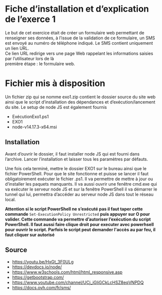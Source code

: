 
# Fiche d’installation et d’explication de l’exerce 1

Le but de cet exercice était de créer un formulaire web permettant de renseigner ses données, à l’issue de la validation de ce formulaire, un SMS est envoyé au numéro de téléphone indiqué. Le SMS contient uniquement un lien URL.  
Ce lien URL redirige vers une page Web rappelant les informations saisies par l’utilisateur lors de là  
première étape : le formulaire web.

# Fichier mis à disposition

Un fichier zip qui se nomme exo1.zip contient le dossier source du site web ainsi que le script d’installation des dépendances et d’exécution/lancement du site. Le setup de node JS est également fournis

-   ExécutionExo1.ps1
-   EXO1
-   node-v14.17.3-x64.msi

## Installation

Avant d’ouvrir le dossier, il faut installer node JS qui est fourni dans l’archive. Lancer l’installation et laisser tous les paramètres par défauts.

Une fois cela terminé, mettre le dossier EXO1 sur le bureau ainsi que le fichier PowerShell. Pour que le site fonctionne et puisse se lancer il faut obligatoirement exécuter le fichier .ps1. Il va permettre de mettre à jour ou d’installer les paquets manquants. Il va aussi ouvrir une fenêtre cmd.exe qui va exécuter le serveur node JS et sur la fenêtre PowerShell il va démarrer le tunnel qui lui, permettra d’accéder au serveur node JS dans tout le réseau local.

**Attention si le script PowerShell ne s’exécuté pas il faut taper cette commande**  `Set-ExecutionPolicy Unrestricted`  **puis appuyer sur O pour valider. Cette commande va permettre d’autoriser l’exécution du script PowerShell. Il faut aussi faire clique droit pour executer avec powerhsell pour ouvrir le script. Parfois le script peut demander l'accès au par feu, il faut cliquer sur autorisé**

## Source

 - https://youtu.be/HxGt_3F0ULg
 - https://devdocs.io/node/
 - https://www.w3schools.com/html/html_responsive.asp
 - https://getbootstrap.com/
 - https://www.youtube.com/channel/UCj_iGliGCkLcHSZ8eqVNPDQ
 - https://docs.ovh.com/fr/sms/

